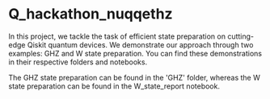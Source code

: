 # Q_hackathon_nuqqethz

In this project, we tackle the task of efficient state preparation on cutting-edge Qiskit quantum devices. We demonstrate our approach through two examples: 
GHZ and W state preparation. You can find these demonstrations in their respective folders and notebooks.

The GHZ state preparation can be found in the 'GHZ' folder, whereas the W state preparation can be found in the W_state_report notebook. 
